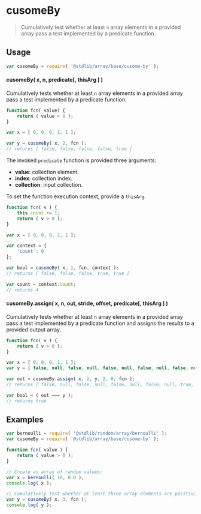 <!--

@license Apache-2.0

Copyright (c) 2024 The Stdlib Authors.

Licensed under the Apache License, Version 2.0 (the "License");
you may not use this file except in compliance with the License.
You may obtain a copy of the License at

   http://www.apache.org/licenses/LICENSE-2.0

Unless required by applicable law or agreed to in writing, software
distributed under the License is distributed on an "AS IS" BASIS,
WITHOUT WARRANTIES OR CONDITIONS OF ANY KIND, either express or implied.
See the License for the specific language governing permissions and
limitations under the License.

-->

# cusomeBy

> Cumulatively test whether at least `n` array elements in a provided array pass a test implemented by a predicate function.

<section class="usage">

## Usage

```javascript
var cusomeBy = require( '@stdlib/array/base/cusome-by' );
```

#### cusomeBy( x, n, predicate\[, thisArg ] )

Cumulatively tests whether at least `n` array elements in a provided array pass a test implemented by a predicate function.

```javascript
function fcn( value) {
    return ( value > 0 );
}

var x = [ 0, 0, 0, 1, 1 ];

var y = cusomeBy( x, 2, fcn );
// returns [ false, false, false, false, true ]
```

The invoked `predicate` function is provided three arguments:

-   **value**: collection element.
-   **index**: collection index.
-   **collection**: input collection.

To set the function execution context, provide a `thisArg`.

```javascript
function fcn( v ) {
    this.count += 1;
    return ( v > 0 );
}

var x = [ 0, 0, 0, 1, 1 ];

var context = {
    'count': 0
};

var bool = cusomeBy( x, 1, fcn, context );
// returns [ false, false, false, true, true ]

var count = context.count;
// returns 4
```

#### cusomeBy.assign( x, n, out, stride, offset, predicate\[, thisArg ] )

Cumulatively tests whether at least `n` array elements in a provided array pass a test implemented by a predicate function and assigns the results to a provided output array.

```javascript
function fcn( v ) {
    return ( v > 0 );
}

var x = [ 0, 0, 0, 1, 1 ];
var y = [ false, null, false, null, false, null, false, null, false, null ];

var out = cusomeBy.assign( x, 2, y, 2, 0, fcn );
// returns [ false, null, false, null, false, null, false, null, true, null ]

var bool = ( out === y );
// returns true
```

</section>

<!-- /.usage -->

<section class="notes">

</section>

<!-- /.notes -->

<section class="examples">

## Examples

<!-- eslint no-undef: "error" -->

```javascript
var bernoulli = require( '@stdlib/random/array/bernoulli' );
var cusomeBy = require( '@stdlib/array/base/cusome-by' );

function fcn( value ) {
    return ( value > 0 );
}

// Create an array of random values:
var x = bernoulli( 10, 0.8 );
console.log( x );

// Cumulatively test whether at least three array elements are positive:
var y = cusomeBy( x, 3, fcn );
console.log( y );
```

</section>

<!-- /.examples -->

<!-- Section for related `stdlib` packages. Do not manually edit this section, as it is automatically populated. -->

<section class="related">

</section>

<!-- /.related -->

<!-- Section for all links. Make sure to keep an empty line after the `section` element and another before the `/section` close. -->

<section class="links">

</section>

<!-- /.links -->
